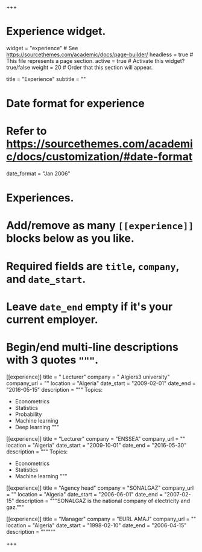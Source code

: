 +++
# Experience widget.
widget = "experience"  # See https://sourcethemes.com/academic/docs/page-builder/
headless = true  # This file represents a page section.
active = true  # Activate this widget? true/false
weight = 20  # Order that this section will appear.

title = "Experience"
subtitle = ""

# Date format for experience
#   Refer to https://sourcethemes.com/academic/docs/customization/#date-format
date_format = "Jan 2006"

# Experiences.
#   Add/remove as many `[[experience]]` blocks below as you like.
#   Required fields are `title`, `company`, and `date_start`.
#   Leave `date_end` empty if it's your current employer.
#   Begin/end multi-line descriptions with 3 quotes `"""`.

[[experience]]
  title = " Lecturer"
  company = " Algiers3 university"
  company_url = ""
  location = "Algeria"
  date_start = "2009-02-01"
  date_end = "2016-05-15"
  description = """
  Topics:
  
  * Econometrics
  * Statistics
  * Probability
  * Machine learning
  * Deep learning
  """


[[experience]]
  title = "Lecturer"
  company = "ENSSEA"
  company_url = ""
  location = "Algeria"
  date_start = "2009-10-01"
  date_end = "2016-05-30"
  description = """
  Topics:
  
  * Econometrics
  * Statistics
  * Machine learning
  """

[[experience]]
  title = "Agency head"
  company = "SONALGAZ"
  company_url = ""
  location = "Algeria"
  date_start = "2006-06-01"
  date_end = "2007-02-15"
  description = """SONALGAZ is the national company of electricity and gaz."""

[[experience]]
  title = "Manager"
  company = "EURL AMAJ"
  company_url = ""
  location = "Algeria"
  date_start = "1998-02-10"
  date_end = "2006-04-15"
  description = """"""


+++
